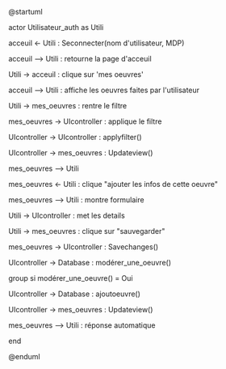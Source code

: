 @startuml

actor Utilisateur\_auth as Utili

acceuil \<- Utili : Seconnecter(nom d'utilisateur, MDP)

acceuil --\> Utili : retourne la page d'acceuil

Utili -\> acceuil : clique sur 'mes oeuvres'

acceuil --\> Utili : affiche les oeuvres faites par l'utilisateur

Utili -\> mes\_oeuvres : rentre le filtre

mes\_oeuvres -\> UIcontroller : applique le filtre

UIcontroller -\> UIcontroller : applyfilter()

UIcontroller -\> mes\_oeuvres : Updateview()

mes\_oeuvres --\> Utili

mes\_oeuvres \<- Utili : clique "ajouter les infos de cette oeuvre"

mes\_oeuvres --\> Utili : montre formulaire

Utili -\> UIcontroller : met les details

Utili -\> mes\_oeuvres : clique sur "sauvegarder"

mes\_oeuvres -\> UIcontroller : Savechanges()

UIcontroller -\> Database : modérer\_une\_oeuvre()

group si modérer\_une\_oeuvre() = Oui

UIcontroller -\> Database : ajoutoeuvre()

UIcontroller -\> mes\_oeuvres : Updateview()

mes\_oeuvres --\> Utili : réponse automatique

end

@enduml
